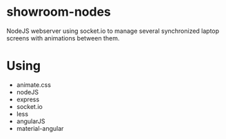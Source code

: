 # showroom-nodes
NodeJS webserver using socket.io to manage several synchronized laptop screens with animations between them.


# Using

* animate.css
* nodeJS
* express
* socket.io
* less
* angularJS
* material-angular
